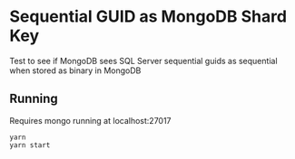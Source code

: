 # Sequential GUID as MongoDB Shard Key

Test to see if MongoDB sees SQL Server sequential guids as sequential when stored as binary in MongoDB

## Running

Requires mongo running at localhost:27017

```
yarn
yarn start
```